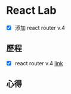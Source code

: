 # React Lab

  - [x] 添加 react router v.4
    
    
## 歷程

  - [x] react router v.4 [link](https://github.com/lllllinli/react-lab/blob/master/docs/labHistory.md)

## 心得



